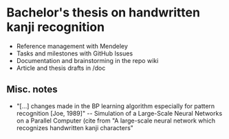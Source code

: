 Bachelor's thesis on handwritten kanji recognition
==================================================


* Reference management with Mendeley
* Tasks and milestones with GitHub Issues
* Documentation and brainstorming in the repo wiki
* Article and thesis drafts in /doc



Misc. notes
-----------

* "[...] changes made in the BP learning algorithm especially  for pattern recognition [Joe, 1989]" -- Simulation of a Large-Scale Neural Networks on a Parallel Computer (cite from "A large-scale neural network which recognizes handwritten kanji characters"
